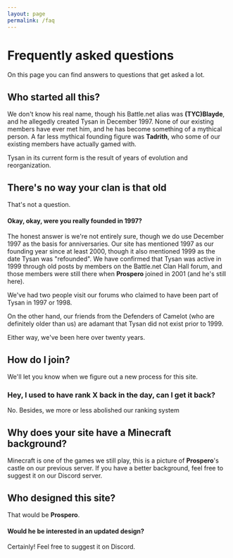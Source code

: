 ```yaml
---
layout: page
permalink: /faq
---
```


# Frequently asked questions

On this page you can find answers to questions that get asked a lot.

## Who started all this?

We don't know his real name, though his Battle.net alias was **(TYC)Blayde**, and he allegedly created Tysan in December 1997.
None of our existing members have ever met him, and he has become something of a mythical person. A far less mythical founding figure was **Tadrith**, who some of
our existing members have actually gamed with.

Tysan in its current form is the result of years of evolution and reorganization.

## There's no way your clan is that old

That's not a question.

#### Okay, okay, were you really founded in 1997?

The honest answer is we're not entirely sure, though we do use December 1997 as the basis for anniversaries. Our site has mentioned
1997 as our founding year since at least 2000, though it also mentioned 1999 as the date Tysan was "refounded". We have
confirmed that Tysan was active in 1999 through old posts by members on the Battle.net Clan Hall forum, and those members
 were still there when **Prospero** joined in 2001 (and he's still here).
 
We've had two people visit our forums who claimed to have been part of Tysan in 1997 or 1998.
 
On the other hand, our friends from the Defenders of Camelot (who are definitely older than us) are adamant that Tysan
did not exist prior to 1999.

Either way, we've been here over twenty years.

## How do I join?

We'll let you know when we figure out a new process for this site.

### Hey, I used to have rank X back in the day, can I get it back?

No. Besides, we more or less abolished our ranking system

## Why does your site have a Minecraft background?

Minecraft is one of the games we still play, this is a picture of **Prospero**'s castle on our previous server. If you
have a better background, feel free to suggest it on our Discord server.

## Who designed this site?

That would be **Prospero**.

#### Would he be interested in an updated design?

Certainly! Feel free to suggest it on Discord.
